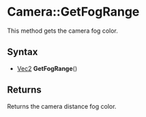 # Camera::GetFogRange

This method gets the camera fog color.

## Syntax

- [Vec2](Vec2.md) **GetFogRange**()

## Returns

Returns the camera distance fog color.
